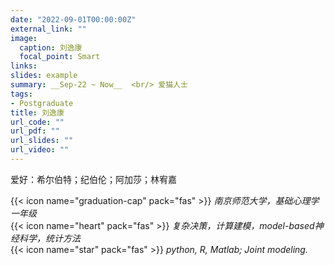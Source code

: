 ```yaml
---
date: "2022-09-01T00:00:00Z"
external_link: ""
image:
  caption: 刘逸康
  focal_point: Smart
links: 
slides: example
summary: __Sep-22 ~ Now__  <br/> 爱猫人士
tags:
- Postgraduate 
title: 刘逸康
url_code: ""
url_pdf: ""
url_slides: ""
url_video: ""
---
```

爱好：希尔伯特；纪伯伦；阿加莎；林宥嘉

{{< icon name="graduation-cap" pack="fas" >}} _南京师范大学，基础心理学一年级_  
{{< icon name="heart" pack="fas" >}} _复杂决策，计算建模，model-based神经科学，统计方法_  
{{< icon name="star" pack="fas" >}} _python, R, Matlab; Joint modeling._  
 


